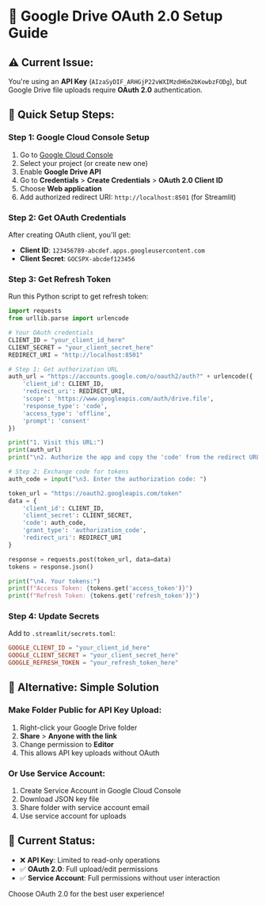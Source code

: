 # 🔐 Google Drive OAuth 2.0 Setup Guide

## ⚠️ Current Issue:
You're using an **API Key** (`AIzaSyDIF_ARHGjP22vWXIMzdH6m2bKowbzFODg`), but Google Drive file uploads require **OAuth 2.0** authentication.

## 🚀 Quick Setup Steps:

### **Step 1: Google Cloud Console Setup**
1. Go to [Google Cloud Console](https://console.cloud.google.com/)
2. Select your project (or create new one)
3. Enable **Google Drive API**
4. Go to **Credentials** > **Create Credentials** > **OAuth 2.0 Client ID**
5. Choose **Web application**
6. Add authorized redirect URI: `http://localhost:8501` (for Streamlit)

### **Step 2: Get OAuth Credentials**
After creating OAuth client, you'll get:
- **Client ID**: `123456789-abcdef.apps.googleusercontent.com`
- **Client Secret**: `GOCSPX-abcdef123456`

### **Step 3: Get Refresh Token**
Run this Python script to get refresh token:

```python
import requests
from urllib.parse import urlencode

# Your OAuth credentials
CLIENT_ID = "your_client_id_here"
CLIENT_SECRET = "your_client_secret_here"
REDIRECT_URI = "http://localhost:8501"

# Step 1: Get authorization URL
auth_url = "https://accounts.google.com/o/oauth2/auth?" + urlencode({
    'client_id': CLIENT_ID,
    'redirect_uri': REDIRECT_URI,
    'scope': 'https://www.googleapis.com/auth/drive.file',
    'response_type': 'code',
    'access_type': 'offline',
    'prompt': 'consent'
})

print("1. Visit this URL:")
print(auth_url)
print("\n2. Authorize the app and copy the 'code' from the redirect URL")

# Step 2: Exchange code for tokens
auth_code = input("\n3. Enter the authorization code: ")

token_url = "https://oauth2.googleapis.com/token"
data = {
    'client_id': CLIENT_ID,
    'client_secret': CLIENT_SECRET,
    'code': auth_code,
    'grant_type': 'authorization_code',
    'redirect_uri': REDIRECT_URI
}

response = requests.post(token_url, data=data)
tokens = response.json()

print("\n4. Your tokens:")
print(f"Access Token: {tokens.get('access_token')}")
print(f"Refresh Token: {tokens.get('refresh_token')}")
```

### **Step 4: Update Secrets**
Add to `.streamlit/secrets.toml`:
```toml
GOOGLE_CLIENT_ID = "your_client_id_here"
GOOGLE_CLIENT_SECRET = "your_client_secret_here"  
GOOGLE_REFRESH_TOKEN = "your_refresh_token_here"
```

## 🎯 Alternative: Simple Solution

### **Make Folder Public for API Key Upload:**
1. Right-click your Google Drive folder
2. **Share** > **Anyone with the link**
3. Change permission to **Editor**
4. This allows API key uploads without OAuth

### **Or Use Service Account:**
1. Create Service Account in Google Cloud Console
2. Download JSON key file
3. Share folder with service account email
4. Use service account for uploads

## 🔧 Current Status:
- ❌ **API Key**: Limited to read-only operations
- ✅ **OAuth 2.0**: Full upload/edit permissions
- ✅ **Service Account**: Full permissions without user interaction

Choose OAuth 2.0 for the best user experience!